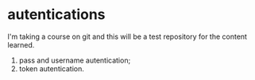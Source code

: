 # autentications
 I'm taking a course on git and this will be a test repository for the content learned.
 
 1. pass and username autentication;
 2. token autentication.